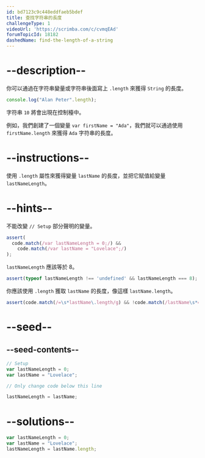 ```yaml
---
id: bd7123c9c448eddfaeb5bdef
title: 查找字符串的長度
challengeType: 1
videoUrl: 'https://scrimba.com/c/cvmqEAd'
forumTopicId: 18182
dashedName: find-the-length-of-a-string
---
```


# --description--

你可以通過在字符串變量或字符串後面寫上 `.length` 來獲得 `String` 的長度。

```js
console.log("Alan Peter".length);
```

字符串 `10` 將會出現在控制檯中。

例如，我們創建了一個變量 `var firstName = "Ada"`，我們就可以通過使用 `firstName.length` 來獲得 `Ada` 字符串的長度。

# --instructions--

使用 `.length` 屬性來獲得變量 `lastName` 的長度，並把它賦值給變量 `lastNameLength`。

# --hints--

不能改變 `// Setup` 部分聲明的變量。

```js
assert(
  code.match(/var lastNameLength = 0;/) &&
    code.match(/var lastName = "Lovelace";/)
);
```

`lastNameLength` 應該等於 8。

```js
assert(typeof lastNameLength !== 'undefined' && lastNameLength === 8);
```

你應該使用 `.length` 獲取 `lastName` 的長度，像這樣 `lastName.length`。

```js
assert(code.match(/=\s*lastName\.length/g) && !code.match(/lastName\s*=\s*8/));
```

# --seed--

## --seed-contents--

```js
// Setup
var lastNameLength = 0;
var lastName = "Lovelace";

// Only change code below this line

lastNameLength = lastName;
```

# --solutions--

```js
var lastNameLength = 0;
var lastName = "Lovelace";
lastNameLength = lastName.length;
```
